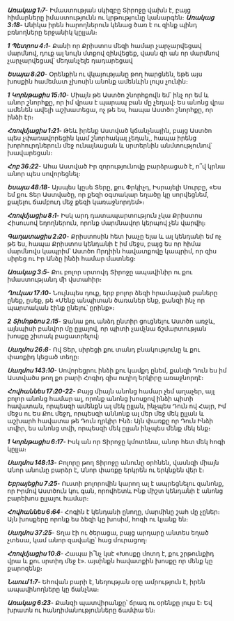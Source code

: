 ***Առակաց 1։7***- Իմաստության սկիզբը Տիրոջը վախն է, բայց հիմարները իմաստությունն ու կրթությունը կանարգեն։
***Առակաց 3։18***- Անիկա իրեն հարողներուն կենաց ծառ է ու զինք պինդ բռնողները երջանիկ կըլլան։

***1 Պետրոս 4։1***- Քանի որ Քրիստոս մեզի համար չարչարվեցավ մարմնով, դուք ալ նույն մտքով զինվեցեք, վասն զի ան որ մարմնով չարչարվեցավ՝ մեղանչելե դադարեցավ

***Եսայա 8։20***- Օրենքին ու վկայությանը թող հարցնեն, եթե այս խոսքին համեմատ չխոսին անոնք ամենևին լույս չունին։

***1 Կորնթացիս 15։10***- Միայն թե Աստծո շնորհքովն եմ՝ ինչ որ եմ և անոր շնորհքը, որ իմ վրաս է պարապ բան մը չեղավ։ Ես անոնց վրա ամենեն ավելի աշխատեցա, ոչ թե ես, հապա Աստծո շնորհքը, որ ինձի  էր։

***Հռովմյացիս 1։21***- Թեև իրենք Աստված կճանչնային, բայց Աստծո պես չփառավորեցին կամ շնորհակալ չեղան,, հապա իրենց խորհուրդներուն մեջ ունայնացան և սրտերնին անմտությունով՝ խավարեցան։

***Հոբ 36։22***- Ահա Աստված Իր զորությունովը բարձրացած է, ո՞վ կրնա անոր պես սովորեցնել։

***Եսայա 48։18***- Այսպես կըսե Տերը, քու Փրկիչդ, Իսրայելի Սուրբը, «Ես եմ քու Տեր Աստվածը, որ քեզի օգտակար եղածը կը սորվեցնեմ, քալելու ճամբուդ մեջ քեզի կառաջնորդեմ»։

***Հռովմյացիս 8։1***- Իսկ արդ դատապարտություն չկա Քրիստոս Հիսուսով եղողներուն, որոնք մարմնավոր կերպով չեն վարվիլ։

***Գաղատացիս 2։20***- Քրիստոսին հետ խաչը  ելա և ալ կենդանի եմ ոչ թե ես, հապա Քրիստոս կենդանի է իմ մեջս, բայց ես որ հիմա մարմնովս կապրիմ՝ Աստծո Որդիին հավատքովը կապրիմ, որ զիս սիրեց ու Իր Անձը ինձի համար մատնեց։

***Առակաց 3։5***- Քու բոլոր սրտովդ Տիրոջը ապավինիր ու քու իմաստությանդ մի վստահիր։

***Ղուկաս 17։10***- Նույնպես դուք, երբ բոլոր ձեզի հրամայված բաները ընեք, ըսեք, թե «Մենք անպիտան ծառաներ ենք, քանզի ինչ որ պարտական էինք ընելու՝ ըրինք»։

***2 Տիմոթեոս 2։15***- Ջանա քու անձդ ընտիր ցուցնելու Աստծո առջև, այնպիսի բանվոր մը ըլլալով, որ պիտի չամչնա ճշմարտության խոսքը շիտակ բացատրելով։

***Սաղմոս 26։8***- Ով Տեր, սիրեցի քու տանդ բնակությունը և քու փառքիդ կեցած տեղը։

***Սաղմոս 143։10***- Սովորեցրու ինձի քու կամքդ ընեմ, քանզի Դուն ես իմ Աստվածս թող քո բարի Հոգիդ զիս ուղիղ երկիրը առաջնորդէ։

***Հովհաննես 17։20-22***- Բայց միայն անոնց համար չեմ աղաչեր, այլ բոլոր անոնց համար ալ, որոնք անոնց խոսքով ինձի պիտի հավատան, որպեսզի ամենքն ալ մեկ ըլլան, ինչպես Դուն ով Հայր, Իմ մեջս ու Ես Քու մեջդ, որպեսզի աննոնք ալ մեր մեջ մեկ ըլլան և աշխարհ հավատա թե Դուն ղրկիր Ինձ։ Այն փառքը որ Դուն Ինձի տվիր, ես անոնց տվի, որպեսզի մեկ ըլլան ինչպես մենք մեկ ենք։

***1 Կորնթացիս 6։17***- Իսկ ան որ Տիրոջը կմոտենա, անոր հետ մեկ հոգի կըլլա։

***Սաղմոս 148։13***- Բոլորը թող Տիրոջը անունը օրհնեն, վասնզի միայն Անոր անունը բարձր է, Անոր փառքը երկրեն ու երկնքեն վեր է։

***Եբրայեցիս 7։25***- Ուստի բոլորովին կարող ալ է ապրեցնելու զանոնք, որ Իրմով Աստծուն կու գան, որովհետև Ինք միշտ կենդանի է անոնց բարեխոս ըլլալու համար։

***Հովհաննես 6։64***- Հոգին է կենդանի ընողը, մարմինը շահ մը չըներ։ Այն խոսքերը որոնք ես ձեզի կը խոսիմ, հոգի ու կյանք են։

***Սաղմոս 37։25***- Տղա էի ու ծերացա, բայց արդարը անտես եղած չտեսա, կամ անոր զավակը՝ հաց մուրացող։

***Հռովմյացիս 10։8***- Հապա ի՞նչ կսէ «Խոսքը մոտդ է, քու շրթունքիդ վրա և քու սրտիդ մեջ է»․ այսինքն հավատքին խոսքը որ մենք կը քարոզենք։

***Նաում 1։7***- Եհովան բարի է, նեղության օրը ամրություն է,  իրեն ապավինողները կը ճանչնա։

***Առակաց 6։23***- Քանզի պատվիրանքը՝ ճրագ ու օրենքը լույս է։ Եվ խրատն ու հանդիմանությունները ճամփա են։